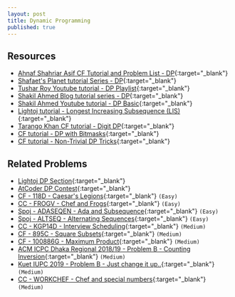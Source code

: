 ```yaml
---
layout: post
title: Dynamic Programming
published: true
---
```


## Resources
- [Ahnaf Shahriar Asif CF Tutorial and Problem List - DP](https://codeforces.com/blog/entry/67679){:target="_blank"}
- [Shafaet's Planet tutorial Series - DP](http://www.shafaetsplanet.com/?p=1022){:target="_blank"}
- [Tushar Roy Youtube tutorial - DP Playlist](https://www.youtube.com/playlist?list=PLrmLmBdmIlpsHaNTPP_jHHDx_os9ItYXr){:target="_blank"}
- [Shakil Ahmed Blog tutorial series - DP](http://shakilcompetitiveprogramming.blogspot.com/search/label/DP){:target="_blank"}
- [Shakil Ahmed Youtube tutorial - DP Basic](https://www.youtube.com/watch?v=KvgpHiCnvFw){:target="_blank"}
- [Lightoj tutorial - Longest Increasing Subsequence (LIS)](http://lightoj.com/article_show.php?article=1000){:target="_blank"}
- [Tarango Khan CF tutorial - Digit DP](https://codeforces.com/blog/entry/53960){:target="_blank"}
- [CF tutorial - DP with Bitmasks](https://codeforces.com/blog/entry/337){:target="_blank"}
- [CF tutorial - Non-Trivial DP Tricks](https://codeforces.com/blog/entry/47764){:target="_blank"}


## Related Problems

- [Lightoj DP Section](http://lightoj.com/volume_problemcategory.php?category=Dynamic%20Programming){:target="_blank"}
- [AtCoder DP Contest](https://atcoder.jp/contests/dp){:target="_blank"}
- [CF - 118D - Caesar's Legions](https://codeforces.com/problemset/problem/118/D){:target="_blank"} `(Easy)`
- [CC - FROGV - Chef and Frogs](https://www.codechef.com/problems/FROGV){:target="_blank"} `(Easy)`
- [Spoj - ADASEQEN - Ada and Subsequence](https://www.spoj.com/problems/ADASEQEN){:target="_blank"} `(Easy)`
- [Spoj - ALTSEQ - Alternating Sequences](https://www.spoj.com/problems/ALTSEQ/){:target="_blank"} `(Easy)`
- [CC - KGP14D - Interview Scheduling](https://www.codechef.com/problems/KGP14D){:target="_blank"} `(Medium)`
- [CF - 895C - Square Subsets](https://codeforces.com/contest/895/problem/C){:target="_blank"} `(Medium)`
- [CF - 100886G - Maximum Product](https://codeforces.com/gym/100886/problem/G){:target="_blank"} `(Medium)`
- [ACM ICPC Dhaka Regional 2018/19 - Problem B - Counting Inversion](https://algo.codemarshal.org/contests/icpc-dhaka-18/problems/B){:target="_blank"} `(Medium)`
- [Kuet IUPC 2019 - Problem B - Just change it up..](https://algo.codemarshal.org/contests/kuet-iupc-19/problems/B){:target="_blank"} `(Medium)`
- [CC - WORKCHEF - Chef and special numbers](https://www.codechef.com/problems/WORKCHEF){:target="_blank"} `(Medium)`
